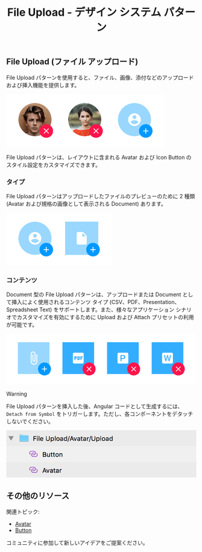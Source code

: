 ﻿---
title: File Upload - デザイン システム パターン
_description: File Upload パターン シンボルはファイルのアップロードまたは挿入のユーザー インターフェイスを提供します。
_keywords: デザイン システム, Sketch, Ignite UI for Angular, パターン, UI ライブラリ, ウィジェット
_language: ja
---

## File Upload (ファイル アップロード)

File Upload パターンを使用すると、ファイル、画像、添付などのアップロードおよび挿入機能を提供します。

<img class="responsive-img" src="../images/file-upload_demo.png" srcset="../images/file-upload_demo@2x.png 2x" />

File Upload パターンは、レイアウトに含まれる Avatar および Icon Button のスタイル設定をカスタマイズできます。

### タイプ

File Upload パターンはアップロードしたファイルのプレビューのために 2 種類 (Avatar および規格の画像として表示される Document) あります。

<img class="responsive-img" src="../images/file-upload_type.png" srcset="../images/file-upload_type@2x.png 2x" />

### コンテンツ

Document 型の File Upload パターンは、アップロードまたは Document として挿入によく使用されるコンテンツ タイプ (CSV、PDF、Presentation、Spreadsheet Text) をサポートします。また、様々なアプリケーション シナリオでカスタマイズを有効にするために Upload および Attach プリセットの利用が可能です。

<img class="responsive-img" src="../images/file-upload_content.png" srcset="../images/file-upload_content@2x.png 2x" />

> [!WARNING]
> File Upload パターンを挿入した後、Angular コードとして生成するには、`Detach from Symbol` をトリガーします。ただし、各コンポーネントをデタッチしないでください。

<img class="responsive-img" src="../images/file_upload_detach.png" />

## その他のリソース

関連トピック:

- [Avatar](../components/avatar.md)
- [Button](../components/button.md)
  <div class="divider--half"></div>

コミュニティに参加して新しいアイデアをご提案ください。


